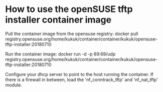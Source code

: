 How to use the openSUSE tftp installer container image
======================================================

Pull the container image from the opensuse registry:
    docker pull registry.opensuse.org/home/kukuk/container/container/kukuk/opensuse-tftp-installer:20180710

Run the container image:
    docker run -d -p 69:69/udp registry.opensuse.org/home/kukuk/container/container/kukuk/opensuse-tftp-installer:20180710

Configure your dhcp server to point to the host running the container.
If there is a firewall in between, load the 'nf_conntrack_tftp' and
'nf_nat_tftp' module.
